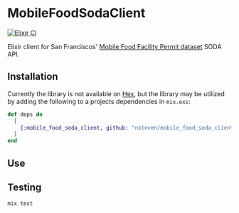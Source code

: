 # MobileFoodSodaClient
[![Elixir CI](https://github.com/noteven/mobile_food_soda_client/actions/workflows/elixir.yml/badge.svg?branch=main)](https://github.com/noteven/mobile_food_soda_client/actions/workflows/elixir.yml)

Elixir client for San Franciscos' [Mobile Food Facility Permit dataset](https://data.sfgov.org/resource/rqzj-sfat.json) SODA API.

## Installation

Currently the library is not available on [Hex](https://hex.pm/), but the library may be utilized by adding the following to a projects dependencies in `mix.exs`:

```elixir
def deps do
  [
    {:mobile_food_soda_client, github: "noteven/mobile_food_soda_client"}
  ]
end
```

## Use


## Testing
```elixir
mix test
```
